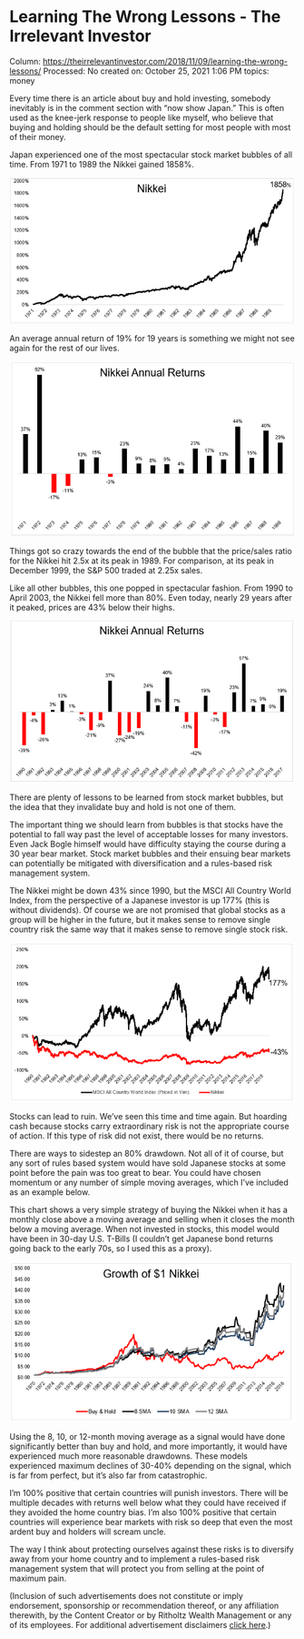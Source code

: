 # Learning The Wrong Lessons - The Irrelevant Investor

Column: https://theirrelevantinvestor.com/2018/11/09/learning-the-wrong-lessons/
Processed: No
created on: October 25, 2021 1:06 PM
topics: money

Every time there is an article about buy and hold investing, somebody inevitably is in the comment section with “now show Japan.” This is often used as the knee-jerk response to people like myself, who believe that buying and holding should be the default setting for most people with most of their money.

Japan experienced one of the most spectacular stock market bubbles of all time. From 1971 to 1989 the Nikkei gained 1858%.

![](Learning%20The%20Wrong%20Lessons%20-%20The%20Irrelevant%20Invest%20d6ab13cf56b24a8787aa304530d22e88/5.png)

An average annual return of 19% for 19 years is something we might not see again for the rest of our lives.

![](Learning%20The%20Wrong%20Lessons%20-%20The%20Irrelevant%20Invest%20d6ab13cf56b24a8787aa304530d22e88/1-4.png)

Things got so crazy towards the end of the bubble that the price/sales ratio for the Nikkei hit 2.5x at its peak in 1989. For comparison, at its peak in December 1999, the S&P 500 traded at 2.25x sales.

Like all other bubbles, this one popped in spectacular fashion. From 1990 to April 2003, the Nikkei fell more than 80%. Even today, nearly 29 years after it peaked, prices are 43% below their highs.

![](Learning%20The%20Wrong%20Lessons%20-%20The%20Irrelevant%20Invest%20d6ab13cf56b24a8787aa304530d22e88/2-1.png)

There are plenty of lessons to be learned from stock market bubbles, but the idea that they invalidate buy and hold is not one of them.

The important thing we should learn from bubbles is that stocks have the potential to fall way past the level of acceptable losses for many investors. Even Jack Bogle himself would have difficulty staying the course during a 30 year bear market. Stock market bubbles and their ensuing bear markets can potentially be mitigated with diversification and a rules-based risk management system.

The Nikkei might be down 43% since 1990, but the MSCI All Country World Index, from the perspective of a Japanese investor is up 177% (this is without dividends). Of course we are not promised that global stocks as a group will be higher in the future, but it makes sense to remove single country risk the same way that it makes sense to remove single stock risk.

![](Learning%20The%20Wrong%20Lessons%20-%20The%20Irrelevant%20Invest%20d6ab13cf56b24a8787aa304530d22e88/3-1.png)

Stocks can lead to ruin. We’ve seen this time and time again. But hoarding cash because stocks carry extraordinary risk is not the appropriate course of action. If this type of risk did not exist, there would be no returns.

There are ways to sidestep an 80% drawdown. Not all of it of course, but any sort of rules based system would have sold Japanese stocks at some point before the pain was too great to bear. You could have chosen momentum or any number of simple moving averages, which I’ve included as an example below.

This chart shows a very simple strategy of buying the Nikkei when it has a monthly close above a moving average and selling when it closes the month below a moving average. When not invested in stocks, this model would have been in 30-day U.S. T-Bills (I couldn’t get Japanese bond returns going back to the early 70s, so I used this as a proxy).

![](Learning%20The%20Wrong%20Lessons%20-%20The%20Irrelevant%20Invest%20d6ab13cf56b24a8787aa304530d22e88/11.png)

Using the 8, 10, or 12-month moving average as a signal would have done significantly better than buy and hold, and more importantly, it would have experienced much more reasonable drawdowns. These models experienced maximum declines of 30-40% depending on the signal, which is far from perfect, but it’s also far from catastrophic.

I’m 100% positive that certain countries will punish investors. There will be multiple decades with returns well below what they could have received if they avoided the home country bias. I’m also 100% positive that certain countries will experience bear markets with risk so deep that even the most ardent buy and holders will scream uncle.

The way I think about protecting ourselves against these risks is to diversify away from your home country and to implement a rules-based risk management system that will protect you from selling at the point of maximum pain.

(Inclusion of such advertisements does not constitute or imply endorsement, sponsorship or recommendation thereof, or any affiliation therewith, by the Content Creator or by Ritholtz Wealth Management or any of its employees. For additional advertisement disclaimers [click here](https://ritholtzwealth.com/advertising-disclaimers/).)